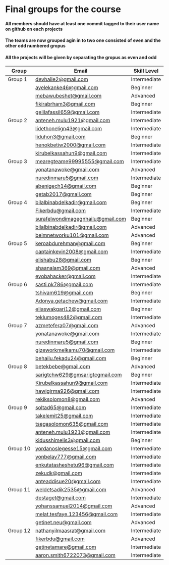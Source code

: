 # Final groups for the course

#### All members should have at least one commit tagged to their user name on github on each projects
#### The teams are now grouped agin in to two one consisted of even and the other odd numbered gropus
#### All the projects will be given by separating the gropus as even and odd


| Group   | Email                           | Skill Level |
|---------|---------------------------------|-------------|
| Group 1 | devhaile2@gmail.com             | Intermediate|
|         | ayelekanke46@gmail.com          | Beginner    |
|         | mebawubeshet@gmail.com          | Advanced    |
|         | fikirabrham3@gmail.com          | Beginner    |
|         | gelilafassil659@gmail.com       | Intermediate|
| Group 2 | anteneh.mulu1921@gmail.com      | Intermediate|
|         | lidethonelign43@gmail.com       | Intermediate|
|         | liduhon3@gmail.com              | Beginner    |
|         | henokbetiw2000@gmail.com        | Intermediate|
|         | kirubelkassahun9@gmail.com      | Intermediate|
| Group 3 | mearegteame99995555@gmail.com   | Intermediate|
|         | yonatanawoke@gmail.com          | Advanced    |
|         | nuredinmaru5@gmail.com          | Intermediate|
|         | abenigech14@gmail.com           | Beginner    |
|         | getab2017@gmail.com             | Beginner    |
| Group 4 | bilalbinabdelkadir@gmail.com    | Beginner    |
|         | Fikerbdu@gmail.com              | Intermediate|
|         | surafelwondimagegnhailu@gmail.com| Beginner   |
|         | bilalbinabdelkadir@gmail.com    | Advanced    |
|         | beimnetworku101@gmail.com       | Advanced    |
| Group 5 | keroabdurehman@gmail.com        | Beginner    |
|         | captainkevin2008@gmail.com      | Intermediate|
|         | elishabu28@gmail.com            | Beginner    |
|         | shaanalam369@gmail.com          | Advanced    |
|         | eyobahacker@gmail.com           | Intermediate|
| Group 6 | sasti.pk786@gmail.com           | Intermediate|
|         | tshivam619@gmail.com            | Beginner    |
|         | Adonya.getachew@gmail.com       | Intermediate|
|         | eliaswakgari12@gmail.com        | Beginner    |
|         | teklumoges482@gmail.com         | Intermediate|
| Group 7 | azmetefera07@gmail.com          | Advanced    |
|         | yonatanawoke@gmail.com          | Intermediate|
|         | nuredinmaru5@gmail.com          | Beginner    |
|         | gizeworkmelkamu70@gmail.com     | Intermediate|
|         | behailu.fekadu24@gmail.com      | Beginner    |
| Group 8 | betekbebe@gmail.com             | Advanced    |
|         | sarigtchw629@gmsarigtcgmail.com | Beginner    |
|         | Kirubelkassahun9@gmail.com      | Intermediate|
|         | hawigirma926@gmail.com          | Intermediate|
|         | rekiksolomon8@gmail.com         | Advanced    |
| Group 9 | soltad65@gmail.com              | Intermediate|
|         | takelemit25@gmail.com           | Intermediate|
|         | tsegasolomon635@gmail.com       | Intermediate|
|         | anteneh.mulu1921@gmail.com      | Intermediate|
|         | kidusshimelis3@gmail.com        | Beginner    |
| Group 10| yordanoslegesse15@gmail.com     | Intermediate|
|         | yonbelay777@gmail.com           | Intermediate|
|         | enkutatasheshetu96@gmail.com    | Intermediate|
|         | zekudk@gmail.com                | Intermediate|
|         | anteaddisue20@gmail.com         | Intermediate|
| Group 11| weldetsadik2535@gmail.com       | Advanced    |
|         | destaget@gmail.com              | Intermediate|
|         | yohanssamuel2014@gmail.com      | Advanced    |
|         | melat.tesfaye.123456@gmail.com  | Intermediate|
|         | getinet.neu@gmail.com           | Advanced    |
| Group 12| nathanyilmaasrat@gmail.com      | Intermediate|
|         | fikerbdu@gmail.com              | Advanced    |
|         | getinetamare@gmail.com          | Intermediate|
|         | aaron.smith6722073@gmail.com    | Intermediate|
